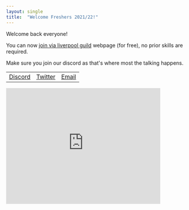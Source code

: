 ```yaml
---
layout: single
title:  "Welcome Freshers 2021/22!"
---
```


Welcome back everyone!

You can now [join via liverpool guild](https://www.liverpoolguild.org/groups/cyber-security) webpage (for free), no prior skills are required.

Make sure you join our discord as that's where most the talking happens.

<table><tr><td><a href="https://cybersoc.cf/discord">Discord</a></td><td><a href="https://twitter.com/CyberSocUoL">Twitter</a></td><td><a href="mailto:cybersecurity@society.liverpoolguild.org">Email</a></td></tr></table>

 <iframe width="420" height="315" src="https://www.youtube.com/embed/-y-KrnqMJb8" frameborder="0" allowfullscreen></iframe>
